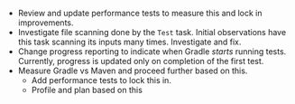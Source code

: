 
- Review and update performance tests to measure this and lock in improvements.
- Investigate file scanning done by the `Test` task. Initial observations have this task scanning its inputs many times. Investigate and fix.
- Change progress reporting to indicate when Gradle _starts_ running tests. Currently, progress is updated only on completion of the first test.
- Measure Gradle vs Maven and proceed further based on this.
    - Add performance tests to lock this in.
    - Profile and plan based on this
   